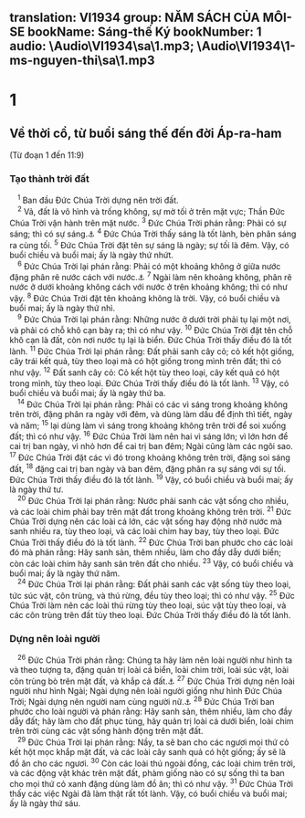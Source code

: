 translation: VI1934
group: NĂM SÁCH CỦA MÔI-SE
bookName: Sáng-thế Ký 
bookNumber: 1
audio: \Audio\VI1934\sa\1.mp3; \Audio\VI1934\1-ms-nguyen-thi\sa\1.mp3
-------

<div class="title"><h1>1</h1><h2>Về thời cổ, từ buổi sáng thế đến đời Áp-ra-ham</h2><p>(Từ đoạn 1 đến 11:9)</p><h3>Tạo thành trời đất</h3></div>
<span class="verse sa_1_1"> <sup>1</sup> Ban đầu Đức Chúa Trời dựng nên trời đất. <br/></span>
<span class="verse sa_1_2"> <sup>2</sup> Vả, đất là vô hình và trống không, sự mờ tối ở trên mặt vực; Thần Đức Chúa Trời vận hành trên mặt nước. </span>
<span class="verse sa_1_3"><sup>3</sup> Đức Chúa Trời phán rằng: Phải có sự sáng; thì có sự sáng.<a data-toggle="tooltip" data-placement="bottom" title="2Co 4:6">⚓</a></span>
<span class="verse sa_1_4"><sup>4</sup> Đức Chúa Trời thấy sáng là tốt lành, bèn phân sáng ra cùng tối. </span>
<span class="verse sa_1_5"><sup>5</sup> Đức Chúa Trời đặt tên sự sáng là ngày; sự tối là đêm. Vậy, có buổi chiều và buổi mai; ấy là ngày thứ nhứt. <br/></span>
<span class="verse sa_1_6"> <sup>6</sup> Đức Chúa Trời lại phán rằng: Phải có một khoảng không ở giữa nước đặng phân rẽ nước cách với nước.<a data-toggle="tooltip" data-placement="bottom" title="2Phi 3:5">⚓</a></span>
<span class="verse sa_1_7"><sup>7</sup> Ngài làm nên khoảng không, phân rẽ nước ở dưới khoảng không cách với nước ở trên khoảng không; thì có như vậy. </span>
<span class="verse sa_1_8"><sup>8</sup> Đức Chúa Trời đặt tên khoảng không là trời. Vậy, có buổi chiều và buổi mai; ấy là ngày thứ nhì. <br/></span>
<span class="verse sa_1_9"> <sup>9</sup> Đức Chúa Trời lại phán rằng: Những nước ở dưới trời phải tụ lại một nơi, và phải có chỗ khô cạn bày ra; thì có như vậy. </span>
<span class="verse sa_1_10"><sup>10</sup> Đức Chúa Trời đặt tên chỗ khô cạn là đất, còn nơi nước tụ lại là biển. Đức Chúa Trời thấy điều đó là tốt lành. </span>
<span class="verse sa_1_11"><sup>11</sup> Đức Chúa Trời lại phán rằng: Đất phải sanh cây cỏ; cỏ kết hột giống, cây trái kết quả, tùy theo loại mà có hột giống trong mình trên đất; thì có như vậy. </span>
<span class="verse sa_1_12"><sup>12</sup> Đất sanh cây cỏ: Cỏ kết hột tùy theo loại, cây kết quả có hột trong mình, tùy theo loại. Đức Chúa Trời thấy điều đó là tốt lành. </span>
<span class="verse sa_1_13"><sup>13</sup> Vậy, có buổi chiều và buổi mai; ấy là ngày thứ ba. <br/></span>
<span class="verse sa_1_14"> <sup>14</sup> Đức Chúa Trời lại phán rằng: Phải có các vì sáng trong khoảng không trên trời, đặng phân ra ngày với đêm, và dùng làm dấu để định thì tiết, ngày và năm; </span>
<span class="verse sa_1_15"><sup>15</sup> lại dùng làm vì sáng trong khoảng không trên trời để soi xuống đất; thì có như vậy. </span>
<span class="verse sa_1_16"><sup>16</sup> Đức Chúa Trời làm nên hai vì sáng lớn; vì lớn hơn để cai trị ban ngày, vì nhỏ hơn để cai trị ban đêm; Ngài cũng làm các ngôi sao. </span>
<span class="verse sa_1_17"><sup>17</sup> Đức Chúa Trời đặt các vì đó trong khoảng không trên trời, đặng soi sáng đất, </span>
<span class="verse sa_1_18"><sup>18</sup> đặng cai trị ban ngày và ban đêm, đặng phân ra sự sáng với sự tối. Đức Chúa Trời thấy điều đó là tốt lành. </span>
<span class="verse sa_1_19"><sup>19</sup> Vậy, có buổi chiều và buổi mai; ấy là ngày thứ tư. <br/></span>
<span class="verse sa_1_20"> <sup>20</sup> Đức Chúa Trời lại phán rằng: Nước phải sanh các vật sống cho nhiều, và các loài chim phải bay trên mặt đất trong khoảng không trên trời. </span>
<span class="verse sa_1_21"><sup>21</sup> Đức Chúa Trời dựng nên các loài cá lớn, các vật sống hay động nhờ nước mà sanh nhiều ra, tùy theo loại, và các loài chim hay bay, tùy theo loại. Đức Chúa Trời thấy điều đó là tốt lành. </span>
<span class="verse sa_1_22"><sup>22</sup> Đức Chúa Trời ban phước cho các loài đó mà phán rằng: Hãy sanh sản, thêm nhiều, làm cho đầy dẫy dưới biển; còn các loài chim hãy sanh sản trên đất cho nhiều. </span>
<span class="verse sa_1_23"><sup>23</sup> Vậy, có buổi chiều và buổi mai; ấy là ngày thứ năm. <br/></span>
<span class="verse sa_1_24"> <sup>24</sup> Đức Chúa Trời lại phán rằng: Đất phải sanh các vật sống tùy theo loại, tức súc vật, côn trùng, và thú rừng, đều tùy theo loại; thì có như vậy. </span>
<span class="verse sa_1_25"><sup>25</sup> Đức Chúa Trời làm nên các loài thú rừng tùy theo loại, súc vật tùy theo loại, và các côn trùng trên đất tùy theo loại. Đức Chúa Trời thấy điều đó là tốt lành. <br/></span>
<div class="title"><h3>Dựng nên loài người</h3></div>
<span class="verse sa_1_26"> <sup>26</sup> Đức Chúa Trời phán rằng: Chúng ta hãy làm nên loài người như hình ta và theo tượng ta, đặng quản trị loài cá biển, loài chim trời, loài súc vật, loài côn trùng bò trên mặt đất, và khắp cả đất.<a data-toggle="tooltip" data-placement="bottom" title="1Co 11:7">⚓</a></span>
<span class="verse sa_1_27"><sup>27</sup> Đức Chúa Trời dựng nên loài người như hình Ngài; Ngài dựng nên loài người giống như hình Đức Chúa Trời; Ngài dựng nên người nam cùng người nữ.<a data-toggle="tooltip" data-placement="bottom" title="Sa 5:1-2; Mat 19:4; Mac 10:6">⚓</a></span>
<span class="verse sa_1_28"><sup>28</sup> Đức Chúa Trời ban phước cho loài người và phán rằng: Hãy sanh sản, thêm nhiều, làm cho đầy dẫy đất; hãy làm cho đất phục tùng, hãy quản trị loài cá dưới biển, loài chim trên trời cùng các vật sống hành động trên mặt đất. <br/></span>
<span class="verse sa_1_29"> <sup>29</sup> Đức Chúa Trời lại phán rằng: Nầy, ta sẽ ban cho các ngươi mọi thứ cỏ kết hột mọc khắp mặt đất, và các loài cây sanh quả có hột giống; ấy sẽ là đồ ăn cho các ngươi. </span>
<span class="verse sa_1_30"><sup>30</sup> Còn các loài thú ngoài đồng, các loài chim trên trời, và các động vật khác trên mặt đất, phàm giống nào có sự sống thì ta ban cho mọi thứ cỏ xanh đặng dùng làm đồ ăn; thì có như vậy. </span>
<span class="verse sa_1_31"><sup>31</sup> Đức Chúa Trời thấy các việc Ngài đã làm thật rất tốt lành. Vậy, có buổi chiều và buổi mai; ấy là ngày thứ sáu. <br/></span>
